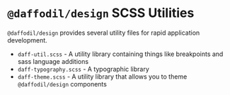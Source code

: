# `@daffodil/design` SCSS Utilities

`@daffodil/design` provides several utility files for rapid application development. 

* `daff-util.scss` - A utility library containing things like breakpoints and sass language additions
* `daff-typography.scss` - A typographic library
* `daff-theme.scss` - A utility library that allows you to theme `@daffodil/design` components